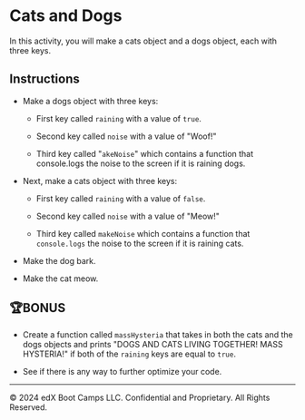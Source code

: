# Cats and Dogs

In this activity, you will make a cats object and a dogs object, each with three keys.

## Instructions

* Make a dogs object with three keys:

  * First key called `raining` with a value of `true`.

  * Second key called `noise` with a value of "Woof!"

  * Third key called "`akeNoise`" which contains a function that console.logs the noise to the screen if it is raining dogs.

* Next, make a cats object with three keys:

  * First key called `raining` with a value of `false`.

  * Second key called `noise` with a value of "Meow!"

  * Third key called `makeNoise` which contains a function that `console.logs` the noise to the screen if it is raining cats.

* Make the dog bark.

* Make the cat meow.

## 🏆BONUS 

* Create a function called `massHysteria` that takes in both the cats and the dogs objects and prints "DOGS AND CATS LIVING TOGETHER! MASS HYSTERIA!" if both of the `raining` keys are equal to `true`.

* See if there is any way to further optimize your code.

---

© 2024 edX Boot Camps LLC. Confidential and Proprietary. All Rights Reserved.
